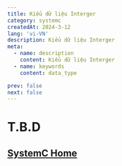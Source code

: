 ```yaml
---
title: Kiểu dữ liệu Interger
category: systemc
createdAt: 2024-3-12
lang: 'vi-VN'
description: Kiểu dữ liệu Interger
meta:
  - name: description
    content: Kiểu dữ liệu Interger
  - name: keywords
    content: data_type

prev: false
next: false
---
```



# T.B.D


## [SystemC Home](/danh-muc/systemc.md)
